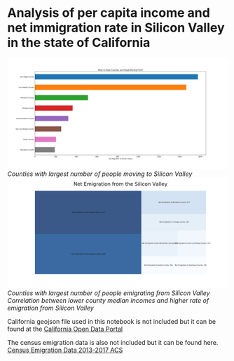 # Analysis of per capita income and net immigration rate in Silicon Valley in the state of California 
![where are californians moving from](images/where-are-people-moving-from.png)
*Counties with largest number of people moving to Silicon Valley*
![whare are Californians moving to](images/where-are-people-moving-to.png)
*Counties with largest number of people emigrating from Silicon Valley*
*Correlation between lower county median incomes and higher rate of emigration from Silicon Valley*

California geojson file used in this notebook is not included but it can be found at the [California Open Data Portal](https://data.ca.gov/dataset/census-tract-2010) 

The census emigration data is also not included but it can be found here. [Census Emigration Data 2013-2017 ACS](https://www.census.gov/data/tables/2017/demo/geographic-mobility/county-to-county-migration-2013-2017.html)

